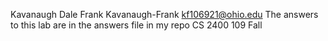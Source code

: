Kavanaugh Dale Frank
Kavanaugh-Frank
kf106921@ohio.edu
The answers to this lab are in the answers file in my repo
CS 2400 109 Fall
